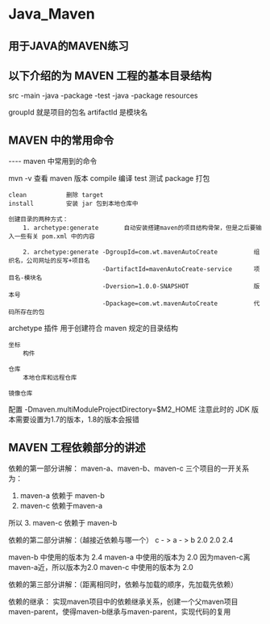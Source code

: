 # Java_Maven

## 用于JAVA的MAVEN练习

## 以下介绍的为 MAVEN 工程的基本目录结构

src 
	-main
		-java
			-package
	-test
		-java
			-package
	resources
	
groupId 就是项目的包名
artifactId 是模块名



## MAVEN 中的常用命令

----  maven 中常用到的命令

mvn -v				查看 maven 版本
	compile			编译
	test			测试
	package			打包
	
	clean			删除 target
	install 		安装 jar 包到本地仓库中
	
	创建目录的两种方式：
		1. archetype:generate		自动安装搭建maven的项目结构骨架，但是之后要输入一些有关 pom.xml 中的内容
		
		2. archetype:generate -DgroupId=com.wt.mavenAutoCreate 			组织名，公司网址的反写+项目名
							  -DartifactId=mavenAutoCreate-service 		项目名-模块名
							  -Dversion=1.0.0-SNAPSHOT 					版本号
							  -Dpackage=com.wt.mavenAutoCreate			代码所存在的包

archetype 插件
	用于创建符合 maven 规定的目录结构 
	
	
	
	坐标
		构件
	
	仓库
		本地仓库和远程仓库
		
	镜像仓库
	
	
配置 -Dmaven.multiModuleProjectDirectory=$M2_HOME  注意此时的 JDK 版本需要设置为1.7的版本，1.8的版本会报错 



## MAVEN 工程依赖部分的讲述

依赖的第一部分讲解：
maven-a、maven-b、maven-c  三个项目的一开关系为：

1. maven-a 依赖于 maven-b
2. maven-c 依赖于maven-a

所以 
3. maven-c 依赖于 maven-b


依赖的第二部分讲解：（越接近依赖与哪一个）
c - >  a - > b
2.0   2.0   2.4

maven-b 中使用的版本为 2.4
maven-a 中使用的版本为 2.0
因为maven-c离maven-a近，所以版本为2.0
maven-c 中使用的版本为 2.0


依赖的第三部分讲解：（距离相同时，依赖与加载的顺序，先加载先依赖）


依赖的继承：
实现maven项目中的依赖继承关系，创建一个父maven项目maven-parent，使得maven-b继承与maven-parent，实现代码的复用

